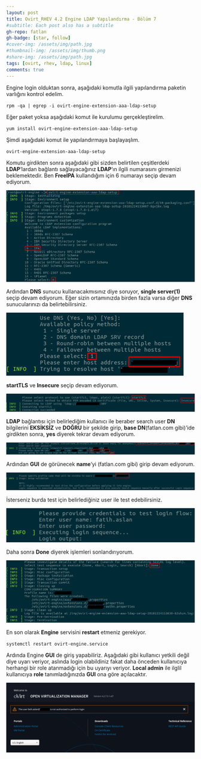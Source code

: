 ```yaml
---
layout: post
title: Ovirt_RHEV 4.2 Engine LDAP Yapılandırma - Bölüm 7
#subtitle: Each post also has a subtitle
gh-repo: fatlan
gh-badge: [star, follow]
#cover-img: /assets/img/path.jpg
#thumbnail-img: /assets/img/thumb.png
#share-img: /assets/img/path.jpg
tags: [ovirt, rhev, ldap, linux]
comments: true
---
```

Engine login olduktan sonra, aşağıdaki komutla ilgili yapılandırma paketin varlığını kontrol edelim.

~~~
rpm -qa | egrep -i ovirt-engine-extension-aaa-ldap-setup
~~~

Eğer paket yoksa aşağıdaki komut ile kurulumu gerçekleştirelim.

~~~
yum install ovirt-engine-extension-aaa-ldap-setup
~~~

Şimdi aşağıdaki komut ile yapılandırmaya başlayaşlım.

~~~
ovirt-engine-extension-aaa-ldap-setup
~~~

Komutu girdikten sonra aşağıdaki gibi sizden belirtilen çeşitlerdeki **LDAP**‘lardan bağlantı sağlayacağınız **LDAP**‘ın ilgili numarasını girmenizi beklemektedir. Ben **FreeIPA** kullandığım için 6 numarayı seçip devam ediyorum.

![Crepe](/assets/img/ovirt7-ldap-conf/ov-ld-con01.png)

Ardından **DNS** sunucu kullanacakmısınız diye soruyor, **single server(1)** seçip devam ediyorum. Eğer sizin ortamınızda birden fazla varsa diğer **DNS** sunucularınızı da belirtebilirsiniz.

![Crepe](/assets/img/ovirt7-ldap-conf/ov-ld-con02.png)

**startTLS** ve **Insecure** seçip devam ediyorum.

![Crepe](/assets/img/ovirt7-ldap-conf/ov-ld-con03.png)

**LDAP** bağlantısı için belirlediğim kullanıcı ile beraber search user **DN** bilgilerini **EKSİKSİZ** ve **DOĞRU** bir şekilde girip, **base DN**(fatlan.com gibi)’ide girdikten sonra, **yes** diyerek tekrar devam ediyorum.

![Crepe](/assets/img/ovirt7-ldap-conf/ov-ld-con04.png)

Ardından **GUI** de görünecek **name**‘yi (fatlan.com gibi) girip devam ediyorum.

![Crepe](/assets/img/ovirt7-ldap-conf/ov-ld-con05.png)

İsterseniz burda test için belirlediğiniz user ile test edebilirsiniz.

![Crepe](/assets/img/ovirt7-ldap-conf/ov-ld-con06.png)

Daha sonra **Done** diyerek işlemleri sonlandırıyorum.

![Crepe](/assets/img/ovirt7-ldap-conf/ov-ld-con07.png)

En son olarak **Engine** servisini **restart** etmeniz gerekiyor.

~~~
systemctl restart ovirt-engine.service
~~~

Ardında Engine **GUI** de giriş yapabiliriz. Aşağıdaki gibi kullanıcı yetkili değil diye uyarı veriyor, aslında login olabildiniz fakat daha önceden kullanıcıya herhangi bir role atanmadığı için bu uyarıyı veriyor. **Local admin** ile ilglil kullanıcıya **role** tanımladığınızda **GUI** ona göre açılacaktır.

![Crepe](/assets/img/ovirt7-ldap-conf/ov-ld-con08.png)

